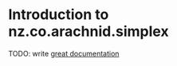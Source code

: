 # Introduction to nz.co.arachnid.simplex

TODO: write [great documentation](http://jacobian.org/writing/what-to-write/)

